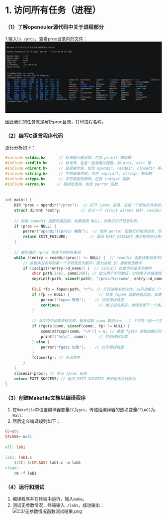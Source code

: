 # 1. 访问所有任务（进程）

### （1）了解openeuler源代码中关于进程部分
1.输入`ls /proc`，查看proc目录内的文件：
![image](https://github.com/n-i-c-e-ck/openeuler_lab/blob/main/4f92e619edca94eeb64b44a6f2365290.png)

因此我们的任务就是解析proc目录，打印进程名称。
### （2）编写C语言程序代码
逐行分析如下：
```lab1.c
#include <stdio.h>      // 标准输入输出库，包含 printf 等函数
#include <stdlib.h>     // 标准库，包含一些常用的函数，如 atoi, exit 等
#include <dirent.h>     // 目录操作库，包含 opendir, readdir, closedir 等函数
#include <string.h>     // 字符串操作库，包含 snprintf, strcspn 等函数
#include <ctype.h>      // 字符类型判断库，包含 isdigit 函数
#include <errno.h>     // 错误处理库，包含 perror 函数


int main() {
    DIR *proc = opendir("/proc");  // 打开 /proc 目录，这是一个虚拟文件系统，包含了系统中所有进程的信息。proc 是一个 DIR* 指针，指向打开的目录
    struct dirent *entry;         // 定义一个 struct dirent 指针，readdir 函数会将读取到的目录项信息存储到这个结构体中

    // 检查 opendir 函数的返回值，如果返回 NULL，则表示打开目录失败。
    if (proc == NULL) {
        perror("opendir(/proc) 失败");  // 使用 perror 函数打印错误信息，包括错误码
        return EXIT_FAILURE;          // 返回 EXIT_FAILURE 表示程序执行失败
    }

    // 循环遍历 /proc 目录下的所有条目
    while ((entry = readdir(proc)) != NULL) {  // readdir 函数读取目录中的下一个条目，直到返回 NULL 表示到达目录结尾
        // 检查条目名称的第一个字符是否为数字，因为进程 ID 通常都是数字
        if (isdigit(*entry->d_name)) {  // isdigit 检查字符是否为数字
            char path[256], comm[256]; // 定义两个字符数组，分别用于存储进程信息的路径和进程名称。256 是足够大的缓冲区大小
            snprintf(path, sizeof(path), "/proc/%s/comm", entry->d_name); // 使用 snprintf 函数构造进程名称文件的路径。例如，如果 entry->d_name 为 "1234"，则 path 将为 "/proc/1234/comm"

            FILE *fp = fopen(path, "r"); // 打开进程名称文件，以只读模式 ("r") 打开
            if (fp == NULL) {             // 检查 fopen 函数的返回值，如果返回 NULL，则表示打开文件失败
                perror("fopen 失败");    // 打印错误信息
                continue;                 // 跳过当前条目，继续处理下一个条目
            }

            // 从文件中读取进程名称，最多读取 comm 数组大小 - 1 个字符（留一个空间用于 '\0'）
            if (fgets(comm, sizeof(comm), fp) != NULL) {
                comm[strcspn(comm, "\n")] = 0; // 移除 fgets 读取的换行符 '\n'
                printf("%s\n", comm);     // 打印进程名称
            } else {
                perror("fgets 失败");    // 打印错误信息
            }
            fclose(fp); // 关闭文件
        }
    }
    closedir(proc); // 关闭 /proc 目录
    return EXIT_SUCCESS; // 返回 EXIT_SUCCESS 表示程序执行成功
}
```
### （3）创建Makefile文档以编译程序
1. 在`Makefile`中设置编译器变量`CC`为`gcc`，传递给编译器的选项变量`CFLAGS`为`-Wall`.
2. 然后定义编译规则如下：
```makefile
CC=gcc
CFLAGS=-Wall

all: lab1

lab1: lab1.c
	$(CC) $(CFLAGS) lab1.c -o lab1
clean:
	rm -f lab1

```

### （4）运行和测试
1. 编译程序并在终端中运行，输入`make`。
2. 测试无参数情况，终端输入`./lab1`，成功输出：
![C3/无参数情况函数测试结果.png](/imags/C3无参数情况函数测试结果.png)
